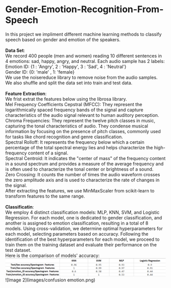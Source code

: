 # Gender-Emotion-Recognition-From-Speech
In this project we impliment different machine learning methods to classify speech based on gender and emotion of the speakers.
<br>
<br>
**Data Set**:
<br>
We record 400 people (men and women) reading 10 different sentences in 4 emotions: sad, happy, angry, and neutral. Each audio sample has 2 labels:
<br>
Emotion ID: {1 : 'Angry', 2 : 'Happy', 3 : 'Sad', 4 : 'Neutral'}
<br>
Gender ID: {0: 'male' , 1: 'female}
<br>
We use the noisereduce library to remove noise from the audio samples.
<br>
We also shuffle and split the data set into train and test data.
<br>
<br>
__Feature Extraction__:
<br>
We frist extrat the features below using the librosa library.
<br>
Mel  Frequency Coefficients Cepstral (MFCC): They represent the logarithmically spaced frequency bands of the signal and capture characteristics of the audio signal relevant to human auditory perception.
<br>
Chroma Frequencies: They represent the twelve pitch classes in music, capturing the tonal characteristics of audio. They condense musical information by focusing on the presence of pitch classes, commonly used for tasks like chord recognition and genre classification.
<br>
Spectral Rolloff: It represents the frequency below which a certain percentage of the total spectral energy lies and helps characterize the high-frequency content of a signal.
<br>
Spectral Centroid: It indicates the "center of mass" of the frequency content in a sound spectrum and provides a measure of the average frequency and is often used to characterize the tonal center or brightness of a sound.
<br>
Zero Crossing: It counts the number of times the audio waveform crosses the zero amplitude axis and is used to characterize the rate of changes in the signal. 
<br>
After extracting the features, we use MinMaxScaler from scikit-learn to transform features to the same range.
<br>
<br>
__Classificatin__:
<br>
We employ 4 distinct classification models: MLP, KNN, SVM, and Logistic Regression. For each model, one is dedicated to gender classification, and another is assigned to emotion classification, resulting in a total of 8 models. Using cross-validation, we determine optimal hyperparameters for each model, selecting parameters based on accuracy. Following the identification of the best hyperparameters for each model, we proceed to train them on the training dataset and evaluate their performance on the test dataset.
<br>
Here is the comparison of models' accuracy: 
<br>
![Image 1](images/accuracy.png)
<br>
![Image 2](images/confusion emotion.png)







